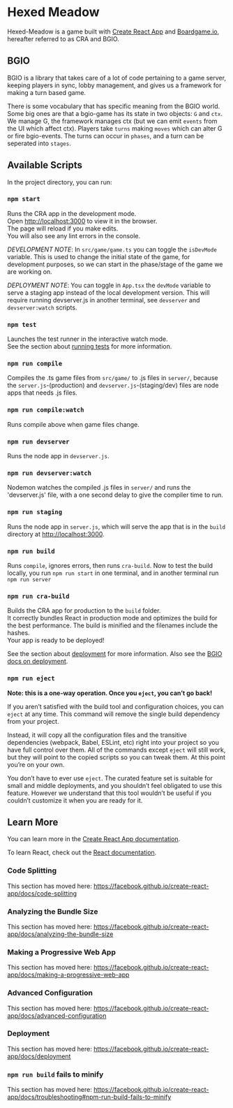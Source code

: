 # Hexed Meadow

Hexed-Meadow is a game built with [Create React App](https://github.com/facebook/create-react-app) and [Boardgame.io](https://boardgame.io), hereafter referred to as CRA and BGIO.

## BGIO

BGIO is a library that takes care of a lot of code pertaining to a game server, keeping players in sync, lobby management, and gives us a framework for making a turn based game.

There is some vocabulary that has specific meaning from the BGIO world. Some big ones are that a bgio-game has its state in two objects: `G` and `ctx`. We manage G, the framework manages ctx (but we can emit `events` from the UI which affect ctx). Players take `turns` making `moves` which can alter G or fire bgio-events. The turns can occur in `phases`, and a turn can be seperated into `stages`.

## Available Scripts

In the project directory, you can run:

### `npm start`

Runs the CRA app in the development mode.<br />
Open [http://localhost:3000](http://localhost:3000) to view it in the browser.<br />
The page will reload if you make edits.<br />
You will also see any lint errors in the console.

_DEVELOPMENT NOTE_: In `src/game/game.ts` you can toggle the `isDevMode` variable. This is used to change the initial state of the game, for development purposes, so we can start in the phase/stage of the game we are working on.

_DEPLOYMENT NOTE_: You can toggle in `App.tsx` the `devMode` variable to serve a staging app instead of the local development version. This will require running devserver.js in another terminal, see `devserver` and `devserver:watch` scripts.

### `npm test`

Launches the test runner in the interactive watch mode.<br />
See the section about [running tests](https://facebook.github.io/create-react-app/docs/running-tests) for more information.

### `npm run compile`

Compiles the .ts game files from `src/game/` to .js files in `server/`, because the `server.js`-(production) and `devserver.js`-(staging/dev) files are node apps that needs .js files.

### `npm run compile:watch`

Runs compile above when game files change.

### `npm run devserver`

Runs the node app in `devserver.js`.

### `npm run devserver:watch`

Nodemon watches the compiled .js files in `server/` and runs the 'devserver.js' file, with a one second delay to give the compiler time to run.

### `npm run staging`

Runs the node app in `server.js`, which will serve the app that is in the `build` directory at [http://localhost:3000](http://localhost:3000).

### `npm run build`

Runs `compile`, ignores errors, then runs `cra-build`. Now to test the build locally, you run `npm run start` in one terminal, and in another terminal run `npm run server`

### `npm run cra-build`

Builds the CRA app for production to the `build` folder.<br />
It correctly bundles React in production mode and optimizes the build for the best performance.
The build is minified and the filenames include the hashes.<br />
Your app is ready to be deployed!

See the section about [deployment](https://facebook.github.io/create-react-app/docs/deployment) for more information.
Also see the [BGIO docs on deployment](https://boardgame.io/documentation/#/deployment).

### `npm run eject`

**Note: this is a one-way operation. Once you `eject`, you can’t go back!**

If you aren’t satisfied with the build tool and configuration choices, you can `eject` at any time. This command will remove the single build dependency from your project.

Instead, it will copy all the configuration files and the transitive dependencies (webpack, Babel, ESLint, etc) right into your project so you have full control over them. All of the commands except `eject` will still work, but they will point to the copied scripts so you can tweak them. At this point you’re on your own.

You don’t have to ever use `eject`. The curated feature set is suitable for small and middle deployments, and you shouldn’t feel obligated to use this feature. However we understand that this tool wouldn’t be useful if you couldn’t customize it when you are ready for it.

## Learn More

You can learn more in the [Create React App documentation](https://facebook.github.io/create-react-app/docs/getting-started).

To learn React, check out the [React documentation](https://reactjs.org/).

### Code Splitting

This section has moved here: https://facebook.github.io/create-react-app/docs/code-splitting

### Analyzing the Bundle Size

This section has moved here: https://facebook.github.io/create-react-app/docs/analyzing-the-bundle-size

### Making a Progressive Web App

This section has moved here: https://facebook.github.io/create-react-app/docs/making-a-progressive-web-app

### Advanced Configuration

This section has moved here: https://facebook.github.io/create-react-app/docs/advanced-configuration

### Deployment

This section has moved here: https://facebook.github.io/create-react-app/docs/deployment

### `npm run build` fails to minify

This section has moved here: https://facebook.github.io/create-react-app/docs/troubleshooting#npm-run-build-fails-to-minify
